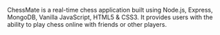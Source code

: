 ChessMate is a real-time chess application built using Node.js, Express, MongoDB, Vanilla JavaScript, HTML5 & CSS3. It provides users with the ability to play chess online with friends or other players.
